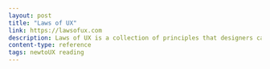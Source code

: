 ```yaml
---
layout: post
title: "Laws of UX"
link: https://lawsofux.com
description: Laws of UX is a collection of principles that designers can consider when building user interfaces.
content-type: reference
tags: newtoUX reading
---
```

